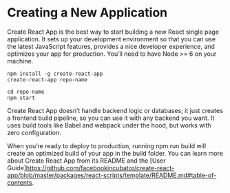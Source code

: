 # Creating a New Application

Create React App is the best way to start building a new React single page application. It sets up your development environment 
so that you can use the latest JavaScript features, provides a nice developer experience, and optimizes your app for production. 
You’ll need to have Node >= 6 on your machine.
```
npm install -g create-react-app
create-react-app repo-name

cd repo-name
npm start
```

Create React App doesn’t handle backend logic or databases; it just creates a frontend build pipeline, so you can use it with any backend you want. It uses build tools like Babel and webpack under the hood, but works with zero configuration.

When you’re ready to deploy to production, running npm run build will create an optimized build of your app in the build folder. You can learn more about Create React App from its README and the [User Guide]https://github.com/facebookincubator/create-react-app/blob/master/packages/react-scripts/template/README.md#table-of-contents.

